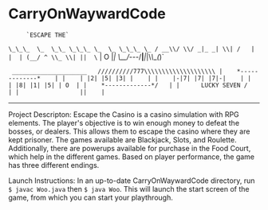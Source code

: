 # CarryOnWaywardCode

         `ESCAPE THE`


  `\_\_\_  \_  \_\_ \_\_\_ \_  \_ \_\_\_ \_
/ __\\/ \\/ _|_ _| \\| /   | | 
| (__/ ^ \\_ \\| ||  \` |  O |_|
 \\__/_---/__|___|_|\\_\\___(_)`

   ` _____________________  
   //////////777\\\\\\\\\\\\\\\\\\\\
  |    *-------------*    |
  |    | |2| |5| |3| |    |
  |    |-|7| |7| |7|-|    |
  |    | |8| |1| |5| | O  |
  |    *-------------*/   |
  |      LUCKY SEVEN /    |
  |                 ||    |`

_____________________________________________

Project Descripton:
Escape the Casino is a casino simulation with RPG elements. The player's objective is to win enough money to defeat the bosses, or dealers. This allows them to escape the casino where they are kept prisoner. The games available are Blackjack, Slots, and Roulette. Additionally, there are powerups available for purchase in the Food Court, which help in the different games. Based on player performance, the game has three different endings.

Launch Instructions:
In an up-to-date CarryOnWaywardCode directory, run `$ javac Woo.java` then `$ java Woo`. This will launch the start screen of the game, from which you can start your playthrough.